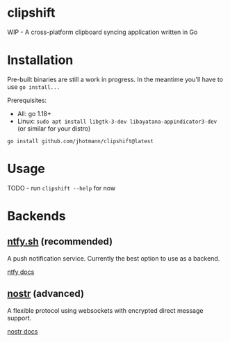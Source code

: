# clipshift
WIP - A cross-platform clipboard syncing application written in Go

# Installation
Pre-built binaries are still a work in progress. In the meantime you'll have to use `go install...`

Prerequisites:
- All: go 1.18+
- Linux: `sudo apt install libgtk-3-dev libayatana-appindicator3-dev` (or similar for your distro)

`go install github.com/jhotmann/clipshift@latest`

# Usage

TODO - run `clipshift --help` for now

# Backends

## [ntfy.sh](https://ntfy.sh) (recommended)
A push notification service. Currently the best option to use as a backend.

[ntfy docs](docs/ntfy.md)

## [nostr](https://github.com/nostr-protocol/nostr) (advanced)
A flexible protocol using websockets with encrypted direct message support.

[nostr docs](docs/nostr.md)
